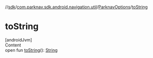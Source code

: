 //[sdk](../../../index.md)/[com.parknav.sdk.android.navigation.util](../index.md)/[ParknavOptions](index.md)/[toString](to-string.md)



# toString  
[androidJvm]  
Content  
open fun [toString](to-string.md)(): [String](https://developer.android.com/reference/kotlin/java/lang/String.html)  




